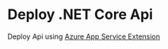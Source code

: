 # Deploy .NET Core Api

Deploy Api using [Azure App Service Extension](https://marketplace.visualstudio.com/items?itemName=ms-azuretools.vscode-azureappservice)
